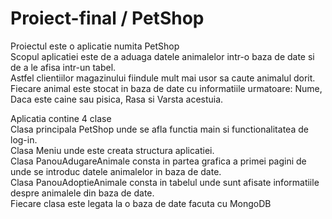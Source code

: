 # Proiect-final / PetShop
Proiectul este o aplicatie numita PetShop<br>
Scopul aplicatiei este de a aduaga datele animalelor intr-o baza de date si de a le afisa intr-un tabel.<br>
Astfel clientiilor magazinului fiindule mult mai usor sa caute animalul dorit.<br>
Fiecare animal este stocat in baza de date cu informatiile urmatoare: Nume, Daca este caine sau pisica, Rasa si Varsta acestuia.<br>

Aplicatia contine 4 clase<br>
Clasa principala PetShop unde se afla functia main si functionalitatea de log-in.<br>
Clasa Meniu unde este creata structura aplicatiei.<br>
Clasa PanouAdugareAnimale consta in partea grafica a primei pagini de unde se introduc datele animalelor in baza de date.<br>
Clasa PanouAdoptieAnimale consta in tabelul unde sunt afisate informatiile despre animalele din baza de date.<br>
Fiecare clasa este legata la o baza de date facuta cu MongoDB<br>
